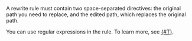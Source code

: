 A rewrite rule must contain two space-separated directives: the original path you need to replace, and the edited path, which replaces the original path.

You can use regular expressions in the rule. To learn more, see [{#T}](../../cdn/concepts/http-rewrite.md#rewrite-rule).